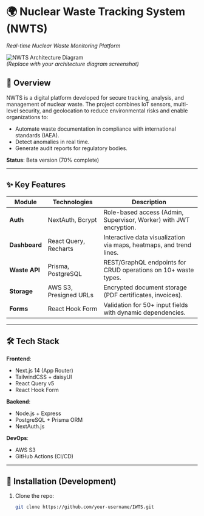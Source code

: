 # 🌍 Nuclear Waste Tracking System (NWTS)  
*Real-time Nuclear Waste Monitoring Platform*  

![NWTS Architecture Diagram](https://via.placeholder.com/800x400.png?text=IWTS+System+Architecture)  
*(Replace with your architecture diagram screenshot)*  

## 🎯 Overview  
NWTS is a digital platform developed for secure tracking, analysis, and management of nuclear waste. The project combines IoT sensors, multi-level security, and geolocation to reduce environmental risks and enable organizations to:  
- Automate waste documentation in compliance with international standards (IAEA).  
- Detect anomalies in real time.  
- Generate audit reports for regulatory bodies.  

**Status**: Beta version (70% complete)  

---

## ✨ Key Features  
| Module         | Technologies               | Description                                                         |
|----------------|----------------------------|---------------------------------------------------------------------|
| **Auth**       | NextAuth, Bcrypt           | Role-based access (Admin, Supervisor, Worker) with JWT encryption. |
| **Dashboard**  | React Query, Recharts      | Interactive data visualization via maps, heatmaps, and trend lines.|
| **Waste API**  | Prisma, PostgreSQL         | REST/GraphQL endpoints for CRUD operations on 10+ waste types.     |
| **Storage**    | AWS S3, Presigned URLs     | Encrypted document storage (PDF certificates, invoices).           |
| **Forms**      | React Hook Form            | Validation for 50+ input fields with dynamic dependencies.         |

---

## 🛠️ Tech Stack  
**Frontend**:  
- Next.js 14 (App Router)  
- TailwindCSS + daisyUI  
- React Query v5  
- React Hook Form  

**Backend**:  
- Node.js + Express  
- PostgreSQL + Prisma ORM  
- NextAuth.js  

**DevOps**:  
- AWS S3 
- GitHub Actions (CI/CD)  

---

## 🚀 Installation (Development)  
1. Clone the repo:  
   ```bash
   git clone https://github.com/your-username/IWTS.git
